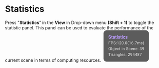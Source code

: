 # Statistics

Press "**Statistics**" in the **View** in Drop-down menu **(Shift + 1)** to toggle the statistic panel. This panel can be used to evaluate the performance of the current scene in terms of computing resources. 
<img src="/img/Statistics.png" alt="" style={{width:100}} />